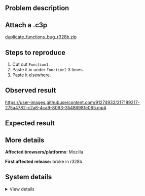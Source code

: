 ## Problem description



## Attach a .c3p

[duplicate_functions_bug_r328b.zip](https://github.com/WilsonPercival/WilsonPercival/files/10672881/duplicate_functions_bug_r328b.zip)

## Steps to reproduce

1. Cut out `Function1`.
2. Paste it in under `Function2` 3 times.
3. Paste it elsewhere.

## Observed result

https://user-images.githubusercontent.com/91274932/217189217-275a4782-c2a8-4ca9-8093-35486981e065.mp4

## Expected result



## More details



**Affected browsers/platforms:** Mozilla

**First affected release:** broke in r328b

## System details

<details><summary>View details</summary>


Platform information

Product: Construct 3 r328 (beta)
Browser: Firefox 109.0
Browser engine: Gecko
Context: browser
Operating system: Windows 7
Device type: desktop
Device pixel ratio: 1
Logical CPU cores: 2
Approx. device memory: (unavailable)
User agent: Mozilla/5.0 (Windows NT 6.1; Win64; x64; rv:109.0) Gecko/20100101 Firefox/109.0
Language setting: en-US
Local storage

Storage quota (approx): 9.8 gb
Storage usage (approx): 75 mb (0.7%)
Persistant storage: No
Browser support notes

This list contains missing features that are not required, but could improve performance or user experience if supported.

    Rendering multiple on-screen Layout Views is slow in Firefox due to bug 1163426
    The Clipboard API is not supported. Some clipboard features may be unavailable.
    UI effects are disabled in settings.
    Determining input device capabilities is not supported.

WebGL information

Version string: WebGL 2.0
Numeric version: 2
Supports NPOT textures: yes
Supports GPU profiling: no
Supports highp precision: yes
Vendor: Google Inc. (Intel)
Renderer: ANGLE (Intel, Intel(R) HD Graphics Direct3D11 vs_5_0 ps_5_0)
Major performance caveat: no
Maximum texture size: 16384
Point size range: 1 to 1024
Extensions:

    EXT_color_buffer_float
    EXT_float_blend
    EXT_texture_compression_bptc
    EXT_texture_compression_rgtc
    EXT_texture_filter_anisotropic
    OES_draw_buffers_indexed
    OES_texture_float_linear
    OVR_multiview2
    WEBGL_compressed_texture_s3tc
    WEBGL_compressed_texture_s3tc_srgb
    WEBGL_debug_renderer_info
    WEBGL_debug_shaders
    WEBGL_lose_context

Audio information

System sample rate: 48000 Hz
Output channels: 2
Output interpretation: speakers
Supported decode formats:

    WebM Opus (audio/webm; codecs=opus)
    Ogg Opus (audio/ogg; codecs=opus)
    WebM Vorbis (audio/webm; codecs=vorbis)
    Ogg Vorbis (audio/ogg; codecs=vorbis)
    MPEG-4 AAC (audio/mp4; codecs=mp4a.40.5)
    MP3 (audio/mpeg)
    FLAC (audio/flac)
    PCM WAV (audio/wav; codecs=1)

Supported encode formats:

    WebM Opus (audio/webm; codecs=opus)
    Ogg Opus (audio/ogg; codecs=opus)

Video information

Supported decode formats:

    WebM AV1 (video/webm; codecs=av01.0.00M.08)
    MP4 AV1 (video/mp4; codecs=av01.0.00M.08)
    WebM VP9 (video/webm; codecs=vp9)
    WebM VP8 (video/webm; codecs=vp8)
    Ogg Theora (video/ogg; codecs=theora)
    H.264 (video/mp4; codecs=avc1.42E01E)

Supported encode formats:

    WebM VP8 (video/webm; codecs=vp8)



</details>
